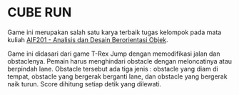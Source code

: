 # CUBE RUN

Game ini merupakan salah satu karya terbaik tugas kelompok pada mata kuliah [AIF201 - Analisis dan Desain Berorientasi Objek](https://github.com/ftisunpar/SIAModels/blob/master/src/main/java/id/ac/unpar/siamodels/matakuliah/AIF201.java).

Game ini didasari dari game T-Rex Jump dengan memodifikasi jalan dan obstaclenya. Pemain harus menghindari obstacle dengan meloncatinya atau berpindah lane. Obstacle tersebut ada tiga jenis : obstacle yang diam di tempat, obstacle yang bergerak berganti lane, dan obstacle yang bergerak naik turun. Score dihitung setiap detik yang dilewati.
